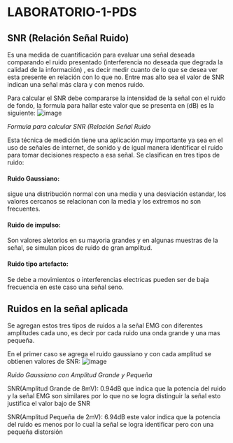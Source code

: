 # LABORATORIO-1-PDS

## SNR (Relación Señal Ruido)

Es una medida de cuantificación para evaluar una señal deseada comparando el ruido presentado (interferencia no deseada que degrada la calidad de la información) , es decir medir cuanto de lo que se desea ver esta presente en relación con lo que no. Entre mas alto sea el valor de SNR indican una señal más clara y con menos ruido. 

Para calcular el SNR debe compararse la intensidad de la señal con el ruido de fondo, la formula para hallar este valor que se presenta en (dB) es la siguiente:
![image](https://github.com/user-attachments/assets/46d4cdff-f816-4780-b637-de251b41f5a1)
 
 *Formula para calcular SNR (Relación Señal Ruido*
 
Esta técnica de medición tiene una aplicación muy importante ya sea en el uso de señales de internet, de sonido y de igual manera identificar el ruido para tomar decisiones respecto a esa señal. Se clasifican en tres tipos de ruido:

#### Ruido Gaussiano:
sigue una distribución normal con una media y una desviación estandar, los valores cercanos se relacionan con la media y los extremos no son frecuentes.

#### Ruido de impulso: 
Son valores aletorios en su mayoria grandes y en algunas muestras de la señal, se simulan picos de ruido de gran amplitud. 

#### Ruido tipo artefacto:
Se debe a movimientos o interferencias electricas pueden ser de baja frecuencia en este caso una señal seno.

## Ruidos en la señal aplicada
Se agregan estos tres tipos de ruidos a la señal EMG con diferentes amplitudes cada uno, es decir por cada ruido una onda grande y una mas pequeña. 

En el primer caso se agrega el ruido gaussiano y con cada amplitud se obtienen valores de SNR:
![image](https://github.com/user-attachments/assets/3ef0a4f7-c747-4257-ae5a-d149658f392e)

*Ruido Gaussiano con Amplitud Grande y Pequeña*

SNR(Amplitud Grande de 8mV): 0.94dB que indica que la potencia del ruido y la señal EMG son similares por lo que no se logra distinguir la señal esto justifica el valor bajo de SNR

SNR(Amplitud Pequeña de 2mV): 6.94dB este valor indica que la potencia del ruido es menos por lo cual la señal se logra identificar pero con una pequeña distorsión


